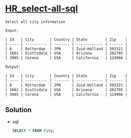 # [HR_select-all-sql](https://www.hackerrank.com/challenges/select-all-sql)

```en
Select all city information
```

```txt
Input:

| Id   | City       | Country | State        | Zip    |
| ---- | ---------- | ------- | ------------ | ------ |
| 6    | Rotterdam  | JPN     | Zuid-Holland | 593321 |
| 1661 | Ecottsdale | USA     | Arizona      | 202705 |
| 3965 | Corona     | USA     | California   | 124966 |

Output:

| Id   | City       | Country | State        | Zip    |
| ---- | ---------- | ------- | ------------ | ------ |
| 6    | Rotterdam  | JPN     | Zuid-Holland | 593321 |
| 1661 | Ecottsdale | USA     | Arizona      | 202705 |
| 3965 | Corona     | USA     | California   | 124966 |
```

## Solution

* sql

  ```sql
  SELECT * FROM City;
  ```
